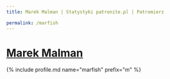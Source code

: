 ```yaml
---
title: Marek Malman | Statystyki patronite.pl | Patromierz

permalink: /marfish
---
```


# [Marek Malman](https://patronite.pl/marfish)

{% include profile.md name="marfish" prefix="m" %}
